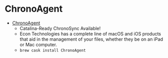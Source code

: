 # ChronoAgent
- [ChronoAgent](https://www.econtechnologies.com/)
  -  Catalina-Ready ChronoSync Available!
  - Econ Technologies has a complete line of macOS and iOS products that aid in the management of your files, whether they be on an iPad or Mac computer.
  - `brew cask install ChronoAgent`
